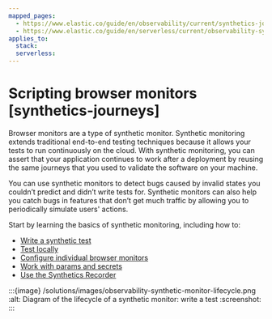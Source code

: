 ```yaml
---
mapped_pages:
  - https://www.elastic.co/guide/en/observability/current/synthetics-journeys.html
  - https://www.elastic.co/guide/en/serverless/current/observability-synthetics-journeys.html
applies_to:
  stack:
  serverless:
---
```


# Scripting browser monitors [synthetics-journeys]

Browser monitors are a type of synthetic monitor. Synthetic monitoring extends traditional end-to-end testing techniques because it allows your tests to run continuously on the cloud. With synthetic monitoring, you can assert that your application continues to work after a deployment by reusing the same journeys that you used to validate the software on your machine.

You can use synthetic monitors to detect bugs caused by invalid states you couldn’t predict and didn’t write tests for. Synthetic monitors can also help you catch bugs in features that don’t get much traffic by allowing you to periodically simulate users' actions.

Start by learning the basics of synthetic monitoring, including how to:

* [Write a synthetic test](/solutions/observability/apps/write-synthetic-test.md)
* [Test locally](/solutions/observability/apps/write-synthetic-test.md#synthetics-test-locally)
* [Configure individual browser monitors](/solutions/observability/apps/configure-individual-browser-monitors.md)
* [Work with params and secrets](/solutions/observability/apps/work-with-params-secrets.md)
* [Use the Synthetics Recorder](/solutions/observability/apps/use-synthetics-recorder.md)

:::{image} /solutions/images/observability-synthetic-monitor-lifecycle.png
:alt: Diagram of the lifecycle of a synthetic monitor: write a test
:screenshot:
:::
